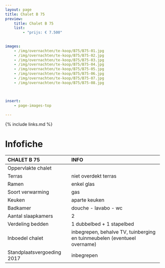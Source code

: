 ```yaml
---
layout: page
title: Chalet B 75
preview: 
    title: Chalet B 75
    list:
        - "prijs: € 7.500"
        
        
images:
    - /img/overnachten/te-koop/B75/B75-01.jpg
    - /img/overnachten/te-koop/B75/B75-02.jpg
    - /img/overnachten/te-koop/B75/B75-03.jpg
    - /img/overnachten/te-koop/B75/B75-04.jpg
    - /img/overnachten/te-koop/B75/B75-05.jpg
    - /img/overnachten/te-koop/B75/B75-06.jpg
    - /img/overnachten/te-koop/B75/B75-07.jpg
    - /img/overnachten/te-koop/B75/B75-08.jpg
    
    
    
insert:
    - page-images-top
    
---
```


{% include links.md %}



# Infofiche 

CHALET B 75                 | INFO        | 
:---------------------------|:------------|
Oppervlakte chalet          |
Terras                      |niet overdekt terras 
Ramen                       |enkel glas
Soort verwarming            |gas
Keuken                      |aparte keuken
Badkamer                    |douche - lavabo - wc
Aantal slaapkamers          |2
Verdeling bedden            |1 dubbelbed + 1 stapelbed
Inboedel chalet             |inbegrepen, behalve TV, tuinberging en tuinmeubelen (eventueel overname)
Standplaatsvergoeding 2017  |inbegrepen
